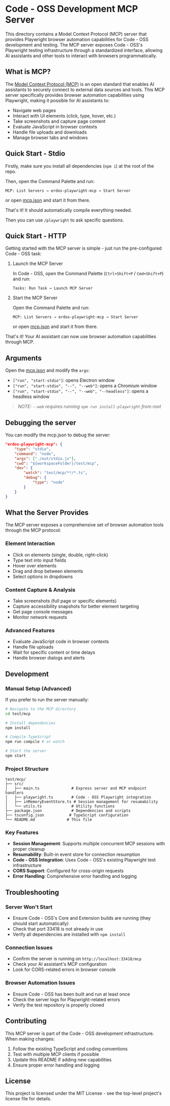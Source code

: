 # Code - OSS Development MCP Server

This directory contains a Model Context Protocol (MCP) server that provides Playwright browser automation capabilities for Code - OSS development and testing. The MCP server exposes Code - OSS's Playwright testing infrastructure through a standardized interface, allowing AI assistants and other tools to interact with browsers programmatically.

## What is MCP?

The [Model Context Protocol (MCP)](https://modelcontextprotocol.io/) is an open standard that enables AI assistants to securely connect to external data sources and tools. This MCP server specifically provides browser automation capabilities using Playwright, making it possible for AI assistants to:

- Navigate web pages
- Interact with UI elements (click, type, hover, etc.)
- Take screenshots and capture page content
- Evaluate JavaScript in browser contexts
- Handle file uploads and downloads
- Manage browser tabs and windows

## Quick Start - Stdio

Firstly, make sure you install all dependencies (`npm i`) at the root of the repo.

Then, open the Command Palette and run:
```
MCP: List Servers → erdos-playwright-mcp → Start Server
```
or open [mcp.json](../../.vscode/mcp.json) and start it from there.

That's it! It should automatically compile everything needed.

Then you can use `/playwright` to ask specific questions.

## Quick Start - HTTP

Getting started with the MCP server is simple - just run the pre-configured Code - OSS task:

1. Launch the MCP Server

   In Code - OSS, open the Command Palette (`Ctrl+Shift+P` / `Cmd+Shift+P`) and run:

   ```
   Tasks: Run Task → Launch MCP Server
   ```

2. Start the MCP Server

   Open the Command Palette and run:
   ```
   MCP: List Servers → erdos-playwright-mcp → Start Server
   ```
   or open [mcp.json](../../.vscode/mcp.json) and start it from there.

That's it! Your AI assistant can now use browser automation capabilities through MCP.

## Arguments

Open the [mcp.json](../../.vscode/mcp.json) and modify the `args`:

* `["run", "start-stdio"]`: opens Electron window
* `["run", "start-stdio", "--", "--web"]`: opens a Chromium window
* `["run", "start-stdio", "--", "--web", "--headless"]`: opens a headless window

> *NOTE: `--web` requires running `npm run install-playwright` from root*

## Debugging the server

You can modify the mcp.json to debug the server:
```JSON
"erdos-playwright-mcp": {
	"type": "stdio",
	"command": "node",
	"args": ["./out/stdio.js"],
	"cwd": "${workspaceFolder}/test/mcp",
	"dev": {
		"watch": "test/mcp/**/*.ts",
		"debug": {
			"type": "node"
		}
	}
}
```

## What the Server Provides

The MCP server exposes a comprehensive set of browser automation tools through the MCP protocol:

### Element Interaction
- Click on elements (single, double, right-click)
- Type text into input fields
- Hover over elements
- Drag and drop between elements
- Select options in dropdowns

### Content Capture & Analysis
- Take screenshots (full page or specific elements)
- Capture accessibility snapshots for better element targeting
- Get page console messages
- Monitor network requests

### Advanced Features
- Evaluate JavaScript code in browser contexts
- Handle file uploads
- Wait for specific content or time delays
- Handle browser dialogs and alerts

## Development

### Manual Setup (Advanced)

If you prefer to run the server manually:

```bash
# Navigate to the MCP directory
cd test/mcp

# Install dependencies
npm install

# Compile TypeScript
npm run compile # or watch

# Start the server
npm start
```

### Project Structure

```
test/mcp/
├── src/
│   ├── main.ts              # Express server and MCP endpoint handlers
│   ├── playwright.ts        # Code - OSS Playwright integration
│   ├── inMemoryEventStore.ts # Session management for resumability
│   └── utils.ts             # Utility functions
├── package.json             # Dependencies and scripts
├── tsconfig.json           # TypeScript configuration
└── README.md              # This file
```

### Key Features

- **Session Management**: Supports multiple concurrent MCP sessions with proper cleanup
- **Resumability**: Built-in event store for connection resumption
- **Code - OSS Integration**: Uses Code - OSS's existing Playwright test infrastructure
- **CORS Support**: Configured for cross-origin requests
- **Error Handling**: Comprehensive error handling and logging

## Troubleshooting

### Server Won't Start
- Ensure Code - OSS's Core and Extension builds are running (they should start automatically)
- Check that port 33418 is not already in use
- Verify all dependencies are installed with `npm install`

### Connection Issues
- Confirm the server is running on `http://localhost:33418/mcp`
- Check your AI assistant's MCP configuration
- Look for CORS-related errors in browser console

### Browser Automation Issues
- Ensure Code - OSS has been built and run at least once
- Check the server logs for Playwright-related errors
- Verify the test repository is properly cloned

## Contributing

This MCP server is part of the Code - OSS development infrastructure. When making changes:

1. Follow the existing TypeScript and coding conventions
2. Test with multiple MCP clients if possible
3. Update this README if adding new capabilities
4. Ensure proper error handling and logging

## License

This project is licensed under the MIT License - see the top-level project's license file for details.
